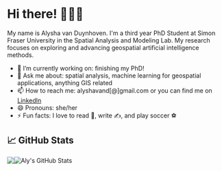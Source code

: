 # Hi there! 👋👩‍💻

My name is Alysha van Duynhoven. I'm a third year PhD Student at Simon Fraser University in the Spatial Analysis and Modeling Lab. My research focuses on exploring and advancing geospatial artificial intelligence methods.

- 🌱 I’m currently working on: finishing my PhD! 
- 💬 Ask me about: spatial analysis, machine learning for geospatial applications, anything GIS related
- 📫 How to reach me: alyshavand[@]gmail.com or you can find me on [LinkedIn][1]
- 😄 Pronouns: she/her
- ⚡ Fun facts: I love to read 📖, write ✍️, and play soccer ⚽

## &#x1f4c8; GitHub Stats

<img align="center" src="https://github-readme-stats.vercel.app/api/top-langs/?username=alyshav&hide=java,html,tex,css&title_color=ffffff&text_color=c9cacc&icon_color=2bbc8a&bg_color=1d1f21&langs_count=3" /><img align="center" src="https://github-readme-stats.vercel.app/api?username=alyshav&show_icons=true&line_height=27&count_private=true&title_color=ffffff&text_color=c9cacc&icon_color=2bbc8a&bg_color=1d1f21" alt="Aly's GitHub Stats" />

[1]: https://www.linkedin.com/in/alyshavanduynhoven/
